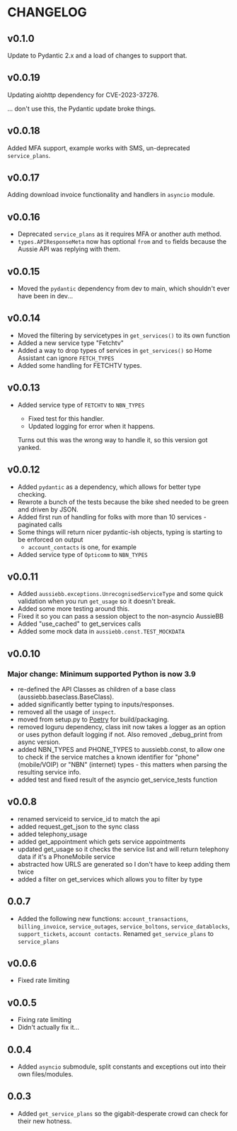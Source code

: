 # CHANGELOG

## v0.1.0

Update to Pydantic 2.x and a load of changes to support that.

## v0.0.19

Updating aiohttp dependency for CVE-2023-37276.

... don't use this, the Pydantic update broke things.

## v0.0.18

Added MFA support, example works with SMS, un-deprecated `service_plans`.

## v0.0.17

Adding download invoice functionality and handlers in `asyncio` module.

## v0.0.16

- Deprecated `service_plans` as it requires MFA or another auth method.
- `types.APIResponseMeta` now has optional `from` and `to` fields because the Aussie API was replying with them.

## v0.0.15

- Moved the `pydantic` dependency from dev to main, which shouldn't ever have been in dev...

## v0.0.14

- Moved the filtering by servicetypes in `get_services()` to its own function
- Added a new service type "Fetchtv"
- Added a way to drop types of services in `get_services()` so Home Assistant can ignore `FETCH_TYPES`
- Added some handling for FETCHTV types.

## v0.0.13

- Added service type of `FETCHTV` to `NBN_TYPES`
  - Fixed test for this handler.
  - Updated logging for error when it happens.

  Turns out this was the wrong way to handle it, so this version got yanked.

## v0.0.12

- Added `pydantic` as a dependency, which allows for better type checking.
- Rewrote a bunch of the tests because the bike shed needed to be green and driven by JSON.
- Added first run of handling for folks with more than 10 services - paginated calls
- Some things will return nicer pydantic-ish objects, typing is starting to be enforced on output
  - `account_contacts` is one, for example
- Added service type of `Opticomm` to `NBN_TYPES`

## v0.0.11

- Added `aussiebb.exceptions.UnrecognisedServiceType` and some quick validation when you run `get_usage` so it doesn't break.
- Added some more testing around this.
- Fixed it so you can pass a session object to the non-asyncio AussieBB
- Added "use_cached" to get_services calls
- Added some mock data in `aussiebb.const.TEST_MOCKDATA`

## v0.0.10

### Major change: Minimum supported Python is now 3.9

- re-defined the API Classes as children of a base class (aussiebb.baseclass.BaseClass).
- added significantly better typing to inputs/responses.
- removed all the usage of `inspect`.
- moved from setup.py to [Poetry](https://python-poetry.org) for build/packaging.
- removed loguru dependency, class init now takes a logger as an option or uses python default logging if not. Also removed _debug_print from async version.
- added NBN_TYPES and PHONE_TYPES to aussiebb.const, to allow one to check if the service matches a known identifier for "phone" (mobile/VOIP) or "NBN" (internet) types - this matters when parsing the resulting service info.
- added test and fixed result of the asyncio get_service_tests function

## v0.0.8

- renamed serviceid to service_id to match the api
- added request_get_json to the sync class
- added telephony_usage
- added get_appointment which gets service appointments
- updated get_usage so it checks the service list and will return telephony data if it's a PhoneMobile service
- abstracted how URLS are generated so I don't have to keep adding them twice
- added a filter on get_services which allows you to filter by type

## 0.0.7

- Added the following new functions: `account_transactions`, `billing_invoice`, `service_outages`, `service_boltons`, `service_datablocks`, `support_tickets`, `account contacts`. Renamed `get_service_plans` to `service_plans`

## v0.0.6

- Fixed rate limiting

## v0.0.5

- Fixing rate limiting
- Didn't actually fix it...

## 0.0.4

- Added `asyncio` submodule, split constants and exceptions out into their own files/modules.

## 0.0.3

- Added `get_service_plans` so the gigabit-desperate crowd can check for their new hotness.
